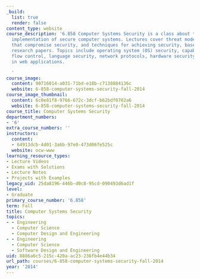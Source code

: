 ```yaml
---
_build:
  list: true
  render: false
content_type: website
course_description: '6.858 Computer Systems Security is a class about the design and
  implementation of secure computer systems. Lectures cover threat models, attacks
  that compromise security, and techniques for achieving security, based on recent
  research papers. Topics include operating system (OS) security, capabilities, information
  flow control, language security, network protocols, hardware security, and security
  in web applications.

  '
course_image:
  content: 90716014-a031-71bd-e18b-c7138884136c
  website: 6-858-computer-systems-security-fall-2014
course_image_thumbnail:
  content: 6c0e81f8-9766-672c-3dcf-b62bdf0702a6
  website: 6-858-computer-systems-security-fall-2014
course_title: Computer Systems Security
department_numbers:
- '6'
extra_course_numbers: ''
instructors:
  content:
  - 64913dcb-4d01-3a6b-97e0-473d06fe525c
  website: ocw-www
learning_resource_types:
- Lecture Videos
- Exams with Solutions
- Lecture Notes
- Projects with Examples
legacy_uid: 25da8196-446b-d0c8-95cd-090493d6ad1f
level:
- Graduate
primary_course_number: '6.858'
term: Fall
title: Computer Systems Security
topics:
- - Engineering
  - Computer Science
  - Computer Design and Engineering
- - Engineering
  - Computer Science
  - Software Design and Engineering
uid: 8886a6c5-215c-420a-ac23-236fb4e44b34
url_path: courses/6-858-computer-systems-security-fall-2014
year: '2014'
---
```


